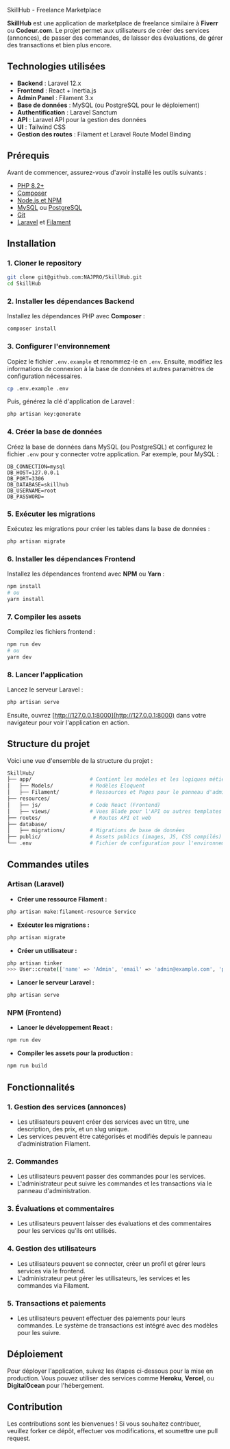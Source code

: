 SkillHub - Freelance Marketplace

**SkillHub** est une application de marketplace de freelance similaire à **Fiverr** ou **Codeur.com**. Le projet permet aux utilisateurs de créer des services (annonces), de passer des commandes, de laisser des évaluations, de gérer des transactions et bien plus encore.

## Technologies utilisées
- **Backend** : Laravel 12.x
- **Frontend** : React + Inertia.js
- **Admin Panel** : Filament 3.x
- **Base de données** : MySQL (ou PostgreSQL pour le déploiement)
- **Authentification** : Laravel Sanctum
- **API** : Laravel API pour la gestion des données
- **UI** : Tailwind CSS
- **Gestion des routes** : Filament et Laravel Route Model Binding

## Prérequis

Avant de commencer, assurez-vous d'avoir installé les outils suivants :

- [PHP 8.2+](https://www.php.net/downloads.php)
- [Composer](https://getcomposer.org/)
- [Node.js et NPM](https://nodejs.org/en/download/)
- [MySQL](https://dev.mysql.com/downloads/) ou [PostgreSQL](https://www.postgresql.org/download/)
- [Git](https://git-scm.com/)
- [Laravel](https://laravel.com/docs) et [Filament](https://filamentphp.com/)

## Installation

### 1. Cloner le repository

```bash
git clone git@github.com:NAJPRO/SkillHub.git
cd SkillHub
```

### 2. Installer les dépendances Backend

Installez les dépendances PHP avec **Composer** :

```bash
composer install
```

### 3. Configurer l'environnement

Copiez le fichier `.env.example` et renommez-le en `.env`. Ensuite, modifiez les informations de connexion à la base de données et autres paramètres de configuration nécessaires.

```bash
cp .env.example .env
```

Puis, générez la clé d'application de Laravel :

```bash
php artisan key:generate
```

### 4. Créer la base de données

Créez la base de données dans MySQL (ou PostgreSQL) et configurez le fichier `.env` pour y connecter votre application. Par exemple, pour MySQL :

```env
DB_CONNECTION=mysql
DB_HOST=127.0.0.1
DB_PORT=3306
DB_DATABASE=skillhub
DB_USERNAME=root
DB_PASSWORD=
```

### 5. Exécuter les migrations

Exécutez les migrations pour créer les tables dans la base de données :

```bash
php artisan migrate
```

### 6. Installer les dépendances Frontend

Installez les dépendances frontend avec **NPM** ou **Yarn** :

```bash
npm install
# ou
yarn install
```

### 7. Compiler les assets

Compilez les fichiers frontend :

```bash
npm run dev
# ou
yarn dev
```

### 8. Lancer l'application

Lancez le serveur Laravel :

```bash
php artisan serve
```

Ensuite, ouvrez [http://127.0.0.1:8000](http://127.0.0.1:8000) dans votre navigateur pour voir l'application en action.

## Structure du projet

Voici une vue d'ensemble de la structure du projet :

```bash
SkillHub/
├── app/                   # Contient les modèles et les logiques métiers
│   ├── Models/            # Modèles Eloquent
│   ├── Filament/          # Ressources et Pages pour le panneau d'administration
├── resources/
│   ├── js/                # Code React (Frontend)
│   ├── views/             # Vues Blade pour l'API ou autres templates
├── routes/                 # Routes API et web
├── database/
│   ├── migrations/        # Migrations de base de données
├── public/                # Assets publics (images, JS, CSS compilés)
└── .env                   # Fichier de configuration pour l'environnement
```

## Commandes utiles

### Artisan (Laravel)

- **Créer une ressource Filament :**

```bash
php artisan make:filament-resource Service
```

- **Exécuter les migrations :**

```bash
php artisan migrate
```

- **Créer un utilisateur :**

```bash
php artisan tinker
>>> User::create(['name' => 'Admin', 'email' => 'admin@example.com', 'password' => bcrypt('password')]);
```

- **Lancer le serveur Laravel :**

```bash
php artisan serve
```

### NPM (Frontend)

- **Lancer le développement React :**

```bash
npm run dev
```

- **Compiler les assets pour la production :**

```bash
npm run build
```

## Fonctionnalités

### 1. **Gestion des services (annonces)**

- Les utilisateurs peuvent créer des services avec un titre, une description, des prix, et un slug unique.
- Les services peuvent être catégorisés et modifiés depuis le panneau d'administration Filament.

### 2. **Commandes**

- Les utilisateurs peuvent passer des commandes pour les services.
- L'administrateur peut suivre les commandes et les transactions via le panneau d'administration.

### 3. **Évaluations et commentaires**

- Les utilisateurs peuvent laisser des évaluations et des commentaires pour les services qu'ils ont utilisés.

### 4. **Gestion des utilisateurs**

- Les utilisateurs peuvent se connecter, créer un profil et gérer leurs services via le frontend.
- L'administrateur peut gérer les utilisateurs, les services et les commandes via Filament.

### 5. **Transactions et paiements**

- Les utilisateurs peuvent effectuer des paiements pour leurs commandes. Le système de transactions est intégré avec des modèles pour les suivre.

## Déploiement

Pour déployer l'application, suivez les étapes ci-dessous pour la mise en production. Vous pouvez utiliser des services comme **Heroku**, **Vercel**, ou **DigitalOcean** pour l'hébergement.

## Contribution

Les contributions sont les bienvenues ! Si vous souhaitez contribuer, veuillez forker ce dépôt, effectuer vos modifications, et soumettre une pull request.

